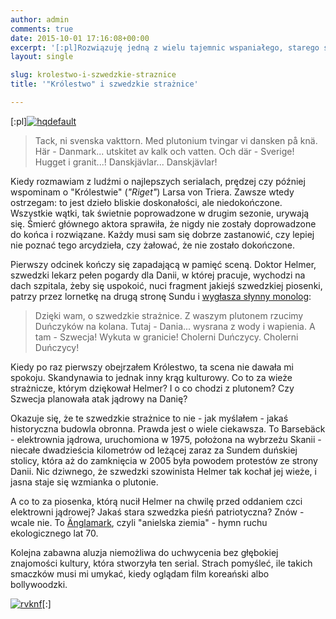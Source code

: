```yaml
---  
author: admin  
comments: true  
date: 2015-10-01 17:16:08+00:00  
excerpt: '[:pl]Rozwiązuję jedną z wielu tajemnic wspaniałego, starego serialu.[:]'  
layout: single  

slug: krolestwo-i-szwedzkie-straznice  
title: '"Królestwo" i szwedzkie strażnice'  

---  
```


[:pl][![hqdefault](http://kaftanowicz.com/wp-content/uploads/2015/10/hqdefault.jpg)](http://kaftanowicz.com/wp-content/uploads/2015/10/hqdefault.jpg)  


<blockquote>Tack, ni svenska vakttorn. Med plutonium tvingar vi dansken på knä. Här - Danmark... utskitet av kalk och vatten. Och där - Sverige! Hugget i granit...! Danskjävlar... Danskjävlar!</blockquote>  



Kiedy rozmawiam z ludźmi o najlepszych serialach, prędzej czy później wspominam o "Królestwie" (_"Riget"_) Larsa von Triera. Zawsze wtedy ostrzegam: to jest dzieło bliskie doskonałości, ale niedokończone. Wszystkie wątki, tak świetnie poprowadzone w drugim sezonie, urywają się. Śmierć głównego aktora sprawiła, że nigdy nie zostały doprowadzone do końca i rozwiązane. Każdy musi sam się dobrze zastanowić, czy lepiej nie poznać tego arcydzieła, czy żałować, że nie zostało dokończone.  

Pierwszy odcinek kończy się zapadającą w pamięć sceną. Doktor Helmer, szwedzki lekarz pełen pogardy dla Danii, w której pracuje, wychodzi na dach szpitala, żeby się uspokoić, nuci fragment jakiejś szwedzkiej piosenki, patrzy przez lornetkę na drugą stronę Sundu i [wygłasza słynny monolog](https://www.youtube.com/watch?v=CqVgLnU-4L0):  



<blockquote>Dzięki wam, o szwedzkie strażnice. Z waszym plutonem rzucimy Duńczyków na kolana. Tutaj - Dania... wysrana z wody i wapienia. A tam - Szwecja! Wykuta w granicie!  
Cholerni Duńczycy. Cholerni Duńczycy!</blockquote>  



Kiedy po raz pierwszy obejrzałem Królestwo, ta scena nie dawała mi spokoju. Skandynawia to jednak inny krąg kulturowy. Co to za wieże strażnicze, którym dziękował Helmer? I o co chodzi z plutonem? Czy Szwecja planowała atak jądrowy na Danię?  

Okazuje się, że te szwedzkie strażnice to nie - jak myślałem - jakaś historyczna budowla obronna. Prawda jest o wiele ciekawsza. To Barsebäck - elektrownia jądrowa, uruchomiona w 1975, położona na wybrzeżu Skanii - niecałe dwadzieścia kilometrów od leżącej zaraz za Sundem duńskiej stolicy, która aż do zamknięcia w 2005 była powodem protestów ze strony Danii. Nic dziwnego, że szwedzki szowinista Helmer tak kochał jej wieże, i jasna staje się wzmianka o plutonie.  

A co to za piosenka, którą nucił Helmer na chwilę przed oddaniem czci elektrowni jądrowej? Jakaś stara szwedzka pieśń patriotyczna? Znów - wcale nie. To [Änglamark](https://www.youtube.com/watch?v=YX4hAtZbTOQ), czyli "anielska ziemia" - hymn ruchu ekologicznego lat 70.  

Kolejna zabawna aluzja niemożliwa do uchwycenia bez głębokiej znajomości kultury, która stworzyła ten serial. Strach pomyśleć, ile takich smaczków musi mi umykać, kiedy oglądam film koreański albo bollywoodzki.  

[![rvknf](http://kaftanowicz.com/wp-content/uploads/2015/10/rvknf.jpg)](http://kaftanowicz.com/wp-content/uploads/2015/10/rvknf.jpg)[:]  
